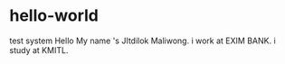 # hello-world
test system
Hello My name 's JItdilok Maliwong.
i work at EXIM BANK.
i study at KMITL.
